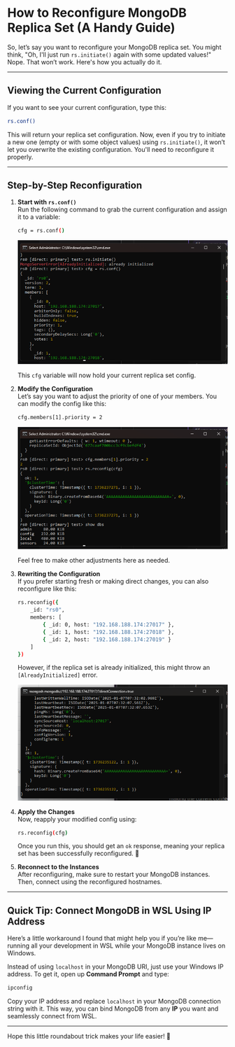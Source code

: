 # How to Reconfigure MongoDB Replica Set (A Handy Guide)

So, let’s say you want to reconfigure your MongoDB replica set. You might think, "Oh, I'll just run `rs.initiate()` again with some updated values!" Nope. That won’t work. Here's how you actually do it.

---

## Viewing the Current Configuration

If you want to see your current configuration, type this:

```bash
rs.conf()
```

This will return your replica set configuration. Now, even if you try to initiate a new one (empty or with some object values) using `rs.initiate()`, it won’t let you overwrite the existing configuration. You'll need to reconfigure it properly.

---

## Step-by-Step Reconfiguration

1. **Start with `rs.conf()`**  
    Run the following command to grab the current configuration and assign it to a variable:
    
    ```bash
    cfg = rs.conf()
    ```
	
	![cfg](./images/cfg.png)
	
    This `cfg` variable will now hold your current replica set config.
    
2. **Modify the Configuration**  
    Let’s say you want to adjust the priority of one of your members. You can modify the config like this:
    
    ```bash
    cfg.members[1].priority = 2
    ```
	
	![reconfig](./images/reconfig.png)
	
    Feel free to make other adjustments here as needed.
    
3. **Rewriting the Configuration**  
    If you prefer starting fresh or making direct changes, you can also reconfigure like this:
    
    ```bash
    rs.reconfig({ 
        _id: "rs0", 
        members: [
            { _id: 0, host: "192.168.188.174:27017" },
            { _id: 1, host: "192.168.188.174:27018" },
            { _id: 2, host: "192.168.188.174:27019" }
        ]
    })
    ```
    
    However, if the replica set is already initialized, this might throw an `[AlreadyInitialized]` error.
	
	![reconfigError](./images/reconfigError.png)
	
4. **Apply the Changes**  
    Now, reapply your modified config using:
    
    ```bash
    rs.reconfig(cfg)
    ```
    
    Once you run this, you should get an `ok` response, meaning your replica set has been successfully reconfigured. 🎉
    
5. **Reconnect to the Instances**  
    After reconfiguring, make sure to restart your MongoDB instances. Then, connect using the reconfigured hostnames.
    

---

## Quick Tip: Connect MongoDB in WSL Using IP Address

Here’s a little workaround I found that might help you if you’re like me—running all your development in WSL while your MongoDB instance lives on Windows.

Instead of using `localhost` in your MongoDB URI, just use your Windows IP address. To get it, open up **Command Prompt** and type:

```bash
ipconfig
```

Copy your IP address and replace `localhost` in your MongoDB connection string with it. This way, you can bind MongoDB from any **IP** you want and seamlessly connect from WSL.

---

Hope this little roundabout trick makes your life easier! 🚀